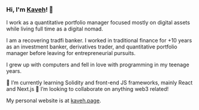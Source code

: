 ### Hi, I'm [Kaveh](https://en.wikipedia.org/wiki/Kaveh_the_Blacksmith)! 👋

I work as a quantitative portfolio manager focused mostly on digital assets while living full time as a digital nomad.

I am a recovering tradfi banker. I worked in traditional finance for +10 years as an investment banker, derivatives trader, and quantitative portfolio manager before leaving for entrepreneurial pursuits.

I grew up with computers and fell in love with programming in my teenage years.

🌱 I’m currently learning Solidity and front-end JS frameworks, mainly React and Next.js
👯 I’m looking to collaborate on anything web3 related!

My personal website is at [kaveh.page](kaveh.page).


